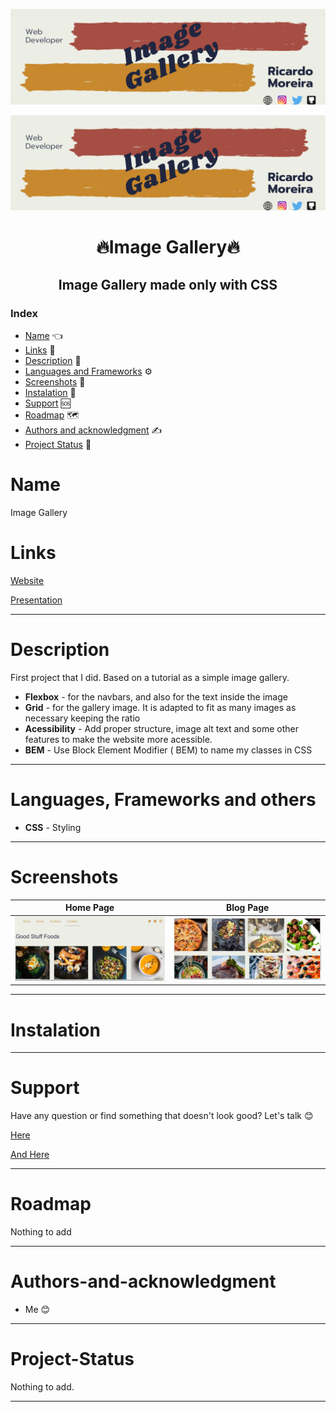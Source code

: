 [![Social banner for mugas](./assets/Image_banner.png)](http://ricardomoreira.io/)

[![Social banner for mugas](assets/Image_banner.png)](http://ricardomoreira.io/)

<h1 align="center"> 🔥Image Gallery🔥</h1>

<h2 align="center">Image Gallery made only with CSS </h2>

### Index

* [Name](#Name) 👈
* [Links](#Links) 🔗
* [Description](#Description) 📖
* [Languages and Frameworks](####Languages-and-Frameworks) ⚙️
* [Screenshots](#Screenshots) 📱
* [Instalation](#Instalation) 🧩
* [Support](#Support) 🆘
* [Roadmap](#Roadmap) 🗺️
* [Authors and acknowledgment](####Authors-and-acknowledgment) ✍️
* [Project Status](#Project-Status) 📜

# Name

Image Gallery

# Links

[Website](https://goodstuffoodsgallery.netlify.app/)

[Presentation](https://www.ricardomoreira.io/blog/2020-05-28-create-a-image-gallery)

___

# Description

First project that I did. Based on a tutorial as a simple image gallery.

* **Flexbox** - for the navbars, and also for the text inside the image
* **Grid** - for the gallery image. It is adapted to fit as many images as necessary keeping the ratio
* **Acessibility** - Add proper structure, image alt text and some other features to make the website more acessible.
* **BEM** - Use Block Element Modifier ( BEM) to name my classes in CSS

___

# Languages, Frameworks and others

* **CSS** - Styling

____

# Screenshots

Home Page         |  Blog Page
:-------------------------:|:-------------------------:
![](assets/screenshot.png)  |  ![](assets/screenshot1.png)

____

# Instalation

___

# Support

Have any question or find something that doesn't look good? Let's talk 😊

[Here](https://github.com/mugas)

[And Here](https://www.ricardomoreira.io/about)

____

# Roadmap

Nothing to add

____

# Authors-and-acknowledgment

* Me 😊

____

# Project-Status  

Nothing to add.

____
